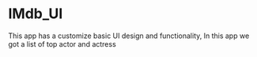 # IMdb_UI
This app has a customize basic UI design and functionality, In this app we got a list of top actor and actress 
